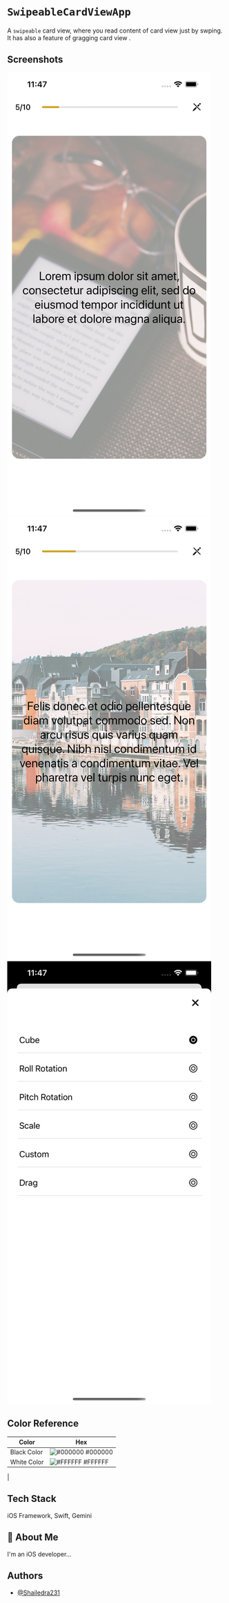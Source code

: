 
# `SwipeableCardViewApp`

A `swipeable` card view, where you read content of card view just by swping. It has also a feature of gragging card view .


## Screenshots

![App Screenshot](https://github.com/Shailendra231/SwipeableCardViewApp/blob/main/App%20Images/firstscreenshot.png)
![App Screenshot](https://github.com/Shailendra231/SwipeableCardViewApp/blob/main/App%20Images/secondscreenshot.png)
![App Screenshot](https://github.com/Shailendra231/SwipeableCardViewApp/blob/main/App%20Images/thirdscreenshot.png)


## Color Reference

| Color             | Hex                                                                |
| ----------------- | ------------------------------------------------------------------ |
| Black Color | ![#000000](https://via.placeholder.com/10/0a192f?text=+) #000000 |
| White Color | ![#FFFFFF](https://via.placeholder.com/10/f8f8f8?text=+) #FFFFFF
 |

## Tech Stack

 iOS Framework, Swift, Gemini




## 🚀 About Me
I'm an iOS developer...


## Authors

- [@Shailedra231](https://github.com/Shailendra231)

